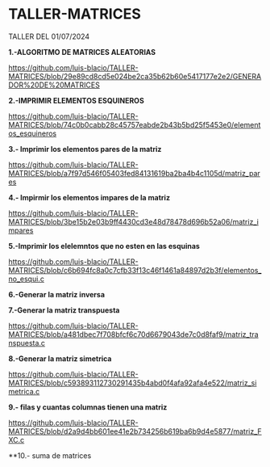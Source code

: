 # TALLER-MATRICES
TALLER DEL 01/07/2024


**1.-ALGORITMO DE MATRICES ALEATORIAS**


https://github.com/luis-blacio/TALLER-MATRICES/blob/29e89cd8cd5e024be2ca35b62b60e5417177e2e2/GENERADOR%20DE%20MATRICES


**2.-IMPRIMIR ELEMENTOS ESQUINEROS**


https://github.com/luis-blacio/TALLER-MATRICES/blob/74c0b0cabb28c45757eabde2b43b5bd25f5453e0/elementos_esquineros


**3.- Imprimir los elementos pares de la matriz**


https://github.com/luis-blacio/TALLER-MATRICES/blob/a7f97d546f05403fed84131619ba2ba4b4c1105d/matriz_pares


**4.- Impirmir los elementos impares de la matriz**

https://github.com/luis-blacio/TALLER-MATRICES/blob/3be15b2e03b9ff4430cd3e48d78478d696b52a06/matriz_impares


**5.-Imprimir los elelemntos que no esten en las esquinas**

https://github.com/luis-blacio/TALLER-MATRICES/blob/c6b694fc8a0c7cfb33f13c46f1461a84897d2b3f/elementos_no_esqui.c


**6.-Generar la matriz inversa**


**7.-Generar la matriz transpuesta**

https://github.com/luis-blacio/TALLER-MATRICES/blob/a481dbec7f708bfcf6c70d6679043de7c0d8faf9/matriz_transpuesta.c


**8.-Generar la matriz simetrica**

https://github.com/luis-blacio/TALLER-MATRICES/blob/c593893112730291435b4abd0f4afa92afa4e522/matriz_simetrica.c


**9.- filas y cuantas columnas tienen una matriz**

https://github.com/luis-blacio/TALLER-MATRICES/blob/d2a9d4bb601ee41e2b734256b619ba6b9d4e5877/matriz_FXC.c


**10.- suma de matrices

